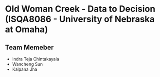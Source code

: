 # Old Woman Creek - Data to Decision (ISQA8086 - University of Nebraska at Omaha)

## Team Memeber

* Indra Teja Chintakayala
* Wancheng Sun
* Kalpana Jha
